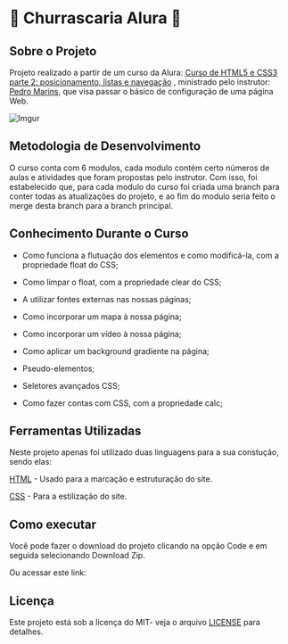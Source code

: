 # 🍖 Churrascaria Alura 🍖

## Sobre o Projeto

Projeto realizado a partir de um curso da Alura: [Curso de HTML5 e CSS3 parte 2: posicionamento, listas e navegação](https://cursos.alura.com.br/course/html5-css3-posicionamento-listas-navegacao)
, ministrado pelo instrutor: [Pedro Marins](https://cursos.alura.com.br/user/opedromarins), que visa passar o básico de configuração de uma página Web.

![Imgur](https://i.imgur.com/HnQNnsG.png)

## Metodologia de Desenvolvimento

O curso conta com 6 modulos, cada modulo contém certo números de aulas e atividades que foram propostas pelo instrutor. Com isso, foi estabelecido que, para cada modulo do curso foi criada uma branch para conter todas as atualizações do projeto, e ao fim do modulo seria feito o merge desta branch para a branch principal.

## Conhecimento Durante o Curso

* Como funciona a flutuação dos elementos e como modificá-la, com a propriedade float do CSS;

* Como limpar o float, com a propriedade clear do CSS;

* A utilizar fontes externas nas nossas páginas;

* Como incorporar um mapa à nossa página;

* Como incorporar um vídeo à nossa página;

* Como aplicar um background gradiente na página;

* Pseudo-elementos;

* Seletores avançados CSS;

* Como fazer contas com CSS, com a propriedade calc;

## Ferramentas Utilizadas

Neste projeto apenas foi utilizado duas linguagens para a sua constução, sendo elas:

[HTML](https://www.w3schools.com/html/) - Usado para a marcação e estruturação do site.

[CSS](https://www.w3schools.com/css/) - Para a estilização do site.

## Como executar

Você pode fazer o download do projeto clicando na opção Code e em seguida selecionando Download Zip.

Ou acessar este link:

## Licença

Este projeto está sob a licença do MIT- veja o arquivo [LICENSE](https://github.com/armanoalves/html-css-IV/blob/main/LICENSE) para detalhes.
